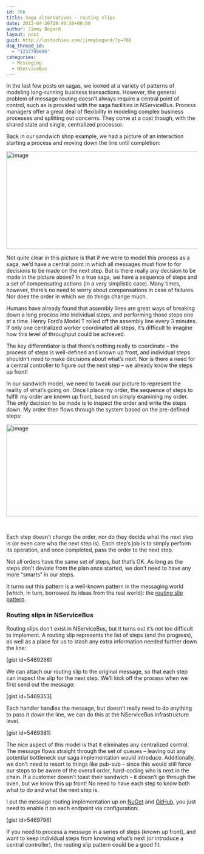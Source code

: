 ```yaml
---
id: 766
title: Saga alternatives – routing slips
date: 2013-04-26T19:49:38+00:00
author: Jimmy Bogard
layout: post
guid: http://lostechies.com/jimmybogard/?p=766
dsq_thread_id:
  - "1237795896"
categories:
  - Messaging
  - NServiceBus
---
```

In the last few posts on sagas, we looked at a variety of patterns of modeling long-running business transactions. However, the general problem of message routing doesn’t always require a central point of control, such as is provided with the saga facilities in NServiceBus. Process managers offer a great deal of flexibility in modeling complex business processes and splitting out concerns. They come at a cost though, with the shared state and single, centralized processor.

Back in our sandwich shop example, we had a picture of an interaction starting a process and moving down the line until completion:

[<img title="image" style="border-top: 0px; border-right: 0px; background-image: none; border-bottom: 0px; padding-top: 0px; padding-left: 0px; border-left: 0px; display: inline; padding-right: 0px" border="0" alt="image" src="http://lostechies.com/jimmybogard/files/2013/04/image_thumb.png" width="607" height="257" />](http://lostechies.com/jimmybogard/files/2013/04/image.png)

Not quite clear in this picture is that if we were to model this process as a saga, we’d have a central point in which all messages must flow to for decisions to be made on the next step. But is there really any decision to be made in the picture above? In a true saga, we have a sequence of steps and a set of compensating actions (in a very simplistic case). Many times, however, there’s no need to worry about compensations in case of failures. Nor does the order in which we do things change much.

Humans have already found that assembly lines are great ways of breaking down a long process into individual steps, and performing those steps one at a time. Henry Ford’s Model T rolled off the assembly line every 3 minutes. If only one centralized worker coordinated all steps, it’s difficult to imagine how this level of throughput could be achieved.

The key differentiator is that there’s nothing really to coordinate – the process of steps is well-defined and known up front, and individual steps shouldn’t need to make decisions about what’s next. Nor is there a need for a central controller to figure out the next step – we already know the steps up front!

In our sandwich model, we need to tweak our picture to represent the reality of what’s going on. Once I place my order, the sequence of steps to fulfill my order are known up front, based on simply examining my order. The only decision to be made is to inspect the order and write the steps down. My order then flows through the system based on the pre-defined steps:

[<img title="image" style="border-top: 0px; border-right: 0px; background-image: none; border-bottom: 0px; padding-top: 0px; padding-left: 0px; border-left: 0px; display: inline; padding-right: 0px" border="0" alt="image" src="http://lostechies.com/jimmybogard/files/2013/04/image_thumb1.png" width="607" height="242" />](http://lostechies.com/jimmybogard/files/2013/04/image1.png)

&nbsp;

Each step doesn’t change the order, nor do they decide what the next step is (or even care who the next step is). Each step’s job is to simply perform its operation, and once completed, pass the order to the next step.

Not all orders have the same set of steps, but that’s OK. As long as the steps don’t deviate from the plan once started, we don’t need to have any more “smarts” in our steps.

It turns out this pattern is a well-known pattern in the messaging world (which, in turn, borrowed its ideas from the real world): the [routing slip pattern](http://www.enterpriseintegrationpatterns.com/RoutingTable.html).

### Routing slips in NServiceBus

Routing slips don’t exist in NServiceBus, but it turns out it’s not too difficult to implement. A routing slip represents the list of steps (and the progress), as well as a place for us to stash any extra information needed further down the line:

[gist id=5469268]

We can attach our routing slip to the original message, so that each step can inspect the slip for the next step. We’ll kick off the process when we first send out the message:

[gist id=5469353]

Each handler handles the message, but doesn’t really need to do anything to pass it down the line, we can do this at the NServiceBus infrastructure level.

[gist id=5469381]

The nice aspect of this model is that it eliminates any centralized control. The message flows straight through the set of queues – leaving out any potential bottleneck our saga implementation would introduce. Additionally, we don’t need to resort to things like pub-sub – since this would still force our steps to be aware of the overall order, hard-coding who is next in the chain. If a customer doesn’t toast their sandwich – it doesn’t go through the oven, but we know this up front! No need to have each step to know both what to do and what the next step is.

I put the message routing implementation up on [NuGet](http://nuget.org/packages/nservicebus.messagerouting) and [GitHub](https://github.com/jbogard/NServiceBus.MessageRouting), you just need to enable it on each endpoint via configuration:

[gist id=5469796]

If you need to process a message in a series of steps (known up front), and want to keep individual steps from knowing what’s next (or introduce a central controller), the routing slip pattern could be a good fit.